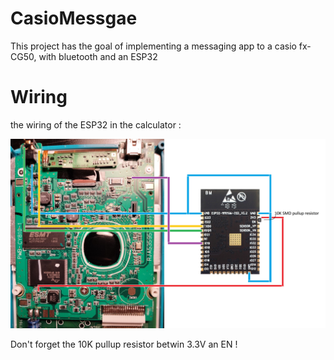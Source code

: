 # CasioMessgae
 
This project has the goal of implementing a messaging app to a casio fx-CG50, with bluetooth and an ESP32

# Wiring

the wiring of the ESP32 in the calculator :


![shematic](https://github.com/RaphoufouLeFou/Casio-message-and-connect/blob/main/image.jpg)


Don't forget the 10K pullup resistor betwin 3.3V an EN !

